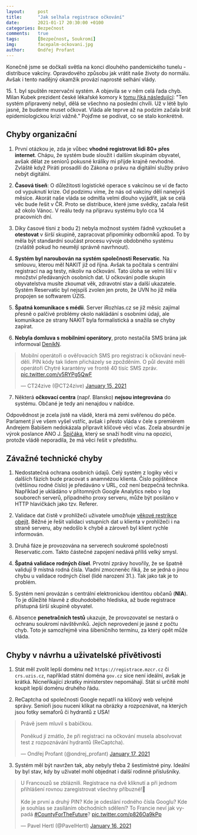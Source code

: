 ```yaml
---
layout:     post
title:      "Jak selhala registrace očkování"
date:       2021-01-17 20:30:00 +0100
categories: Bezpečnost
comments:   true
tags:       [Bezpečnost, Soukromí]
img:        facepalm-ockovani.jpg
author:     Ondřej Profant
---
```


Konečně jsme se dočkali světla na konci dlouhého pandemického tunelu - distribuce vakcíny. Opravdového způsobu jak vrátit naše životy do normálu. Avšak i tento nadějný okamžik provází naprosté selhání vlády.

<!--more-->

15\. 1. byl spuštěn rezervační systém. A objevila se v něm celá řada chyb. Milan Kubek prezident české lékařské komory k [tomu říká následující](https://twitter.com/CT24zive/status/1350818278134976512): "Ten systém připravený nebyl, dělá se všechno na poslední chvíli. Už v létě bylo jasné, že budeme muset očkovat. Vláda ale teprve až na podzim začala brát epidemiologickou krizi vážně." Pojďme se podívat, co se stalo konkrétně.

## Chyby organizační

1) První otázkou je, zda je vůbec **vhodné registrovat lidi 80+ přes internet**. Chápu, že systém bude sloužit i dalším skupinám obyvatel, avšak dělat ze seniorů pokusné králíky mi přijde krajně nevhodné. Zvláště když Piráti prosadili do Zákona o právu na digitální služby právo nebýt digitální.

2) **Časová tíseň**: O důležitosti logistické operace s vakcínou se ví de facto od vypuknutí krize. Od podzimu víme, že nás od vakcíny dělí nanejvýš měsíce. Akorát naše vláda se odmítla velmi dlouho vyjádřit, jak se celá věc bude řešit v ČR. Proto se distribuce, které jsme svědky, začala řešit až okolo Vánoc. V reálu tedy na přípravu systému bylo cca 14 pracovních dní.

3) Díky časové tísni z bodu 2) nebyla možnost systém řádně vyzkoušet a **otestovat** v širší skupině, zapracovat připomínky odborníků apod. To by měla být standardní součást procesu vývoje obdobného systému (zvláště pokud ho neumějí správně navrhnout).

4) **Systém byl naroubován na systém společnosti Reservatic**. Na smlouvu, kterou měl NAKIT již od října. Avšak ta počítala s centrální registrací na ag testy, nikoliv na očkování. Tato úloha se velmi liší v množství předávaných osobních dat. U očkování podle skupin obyvatelstva musíte zkoumat věk, zdravotní stav a další ukazatele. Systém Reservatic byl nejspíš zvolen jen proto, že UVN ho již měla propojen se softwarem ÚZIS.

5) **Špatná komunikace s médii**. Server iRozhlas.cz se již měsíc zajímal přesně o palčivé problémy okolo nakládání s osobními údaji, ale komunikace ze strany NAKIT byla formalistická a snažila se chyby zapírat.

6) **Nebyla domluva s mobilními operátory**, proto nestačila SMS brána jak informoval [DeníkN][].
<blockquote class="twitter-tweet"><p lang="cs" dir="ltr">Mobilní operátoři o ověřovacích SMS pro registraci k očkování nevěděli. PIN kódy tak lidem přicházely se zpožděním. O půl deváté měli operátoři Chytré karantény ve frontě 40 tisíc SMS zpráv. <a href="https://t.co/v5RYPg5QwF">pic.twitter.com/v5RYPg5QwF</a></p>&mdash; CT24zive (@CT24zive) <a href="https://twitter.com/CT24zive/status/1350094469484457985?ref_src=twsrc%5Etfw">January 15, 2021</a></blockquote>

7) Některá **očkovací centra** (např. Blansko) **nejsou integrována** do systému. Občané je tedy ani nenajdou v nabídce.

Odpovědnost je zcela jistě na vládě, která má zemi svěřenou do péče. Parlament jí ve všem vyšel vstříc, avšak i přesto vláda v čele s premiérem Andrejem Babišem nedokázala připravit klíčové věci včas. Zcela absurdní je výrok poslance ANO J. [Špičáka][spicak], který se snaží hodit vinu na opozici, protože vládě neporadila, že má věci řešit v předstihu.

## Závažné technické chyby

1) Nedostatečná ochrana osobních údajů. Celý systém z logiky věci v dalších fázích bude pracovat s anamnézou klienta. Číslo pojištěnce (většinou rodné číslo) je předáváno v URL, což není bezpečná technika. Například je ukládáno v přítomných Google Analytics nebo v log souborech serverů, případného proxy serveru, může být posiláno v HTTP hlavičkách jako tzv. Referer.

2) Validace dat čistě v prohlížeči uživatele umožňuje [věkové restrikce obejít](https://www.novinky.cz/internet-a-pc/software/clanek/kterak-se-24lety-student-k-registraci-mezi-80letymi-dostal-40347976). Běžné je řešit validaci vstupních dat u klienta v prohlížeči i na straně serveru, aby nedošlo k chybě a zároveň byl klient rychle informován.

4) Druhá fáze je provozována na serverech soukromé společnosti Reservatic.com. Takto částečné zapojení nedává příliš velký smysl.

5) **Špatná validace rodných čísel**. Prvotní zprávy hovořily, že se špatně validují 9 místná rodná čísla. Vladní zmocneněc říká, že se jedná o jinou chybu u validace rodných čísel (lidé narození 31.). Tak jako tak je to problém.

6) Systém není provázán s centrální elektronickou identitou občanů (**NIA**). To je důležité hlavně z dlouhodobého hlediska, až bude registrace přístupná širší skupině obyvatel.

7) Absence **penetračních testů** ukazuje, že provozovatel se nestará o ochranu soukromí návštěvníků. Jejich neprovedení je jasné z počtu chyb. Toto je samozřejmě vina šibeničního termínu, za který opět může vláda.

## Chyby v návrhu a uživatelské přívětivosti

1) Stát měl zvolit lepší doménu než `https://registrace.mzcr.cz` či `crs.uzis.cz`, například státní doména `gov.cz` sice není ideální, avšak je krátká. Nicneříkající zkratky ministerstev nepomáhají. Stát si určitě mohl koupit lepší doménu druhého řádu.

2) ReCaptcha od společnosti Google nepatří na klíčový web veřejné správy. Senioři jsou nuceni klikat na obrázky a rozpoznávat, na kterých jsou fotky semaforů či hydrantů z USA!

<blockquote class="twitter-tweet"><p lang="cs" dir="ltr">Právě jsem mluvil s babičkou. <br><br>Poněkud jí zmátlo, že při registraci na očkování musela absolvovat test z rozpoznávání hydrantů (ReCaptcha).</p>&mdash; Ondřej Profant (@ondrej_profant) <a href="https://twitter.com/ondrej_profant/status/1350857240899682304?ref_src=twsrc%5Etfw">January 17, 2021</a></blockquote> 

3) Systém měl být navržen tak, aby nebyly třeba 2 šestimístné piny. Ideální by byl stav, kdy by uživatel mohl objednat i další rodinné příslušníky.

<blockquote class="twitter-tweet"><p lang="cs" dir="ltr">U Francouzů se zbláznili. Registrace na dvě kliknutí a při jednom přihlášení rovnou zaregistrovat všechny příbuzné!🤦<br><br>Kde je první a druhý PIN? Kde je odeslání rodného čísla Googlu? Kde je souhlas se zasíláním obchodních sdělení? To Francie neví jak vypadá <a href="https://twitter.com/hashtag/CountyForTheFuture?src=hash&amp;ref_src=twsrc%5Etfw">#CountyForTheFuture</a>? <a href="https://t.co/p826Oa9kPp">pic.twitter.com/p826Oa9kPp</a></p>&mdash; Pavel Hertl (@PavelHertl) <a href="https://twitter.com/PavelHertl/status/1350478108789514241?ref_src=twsrc%5Etfw">January 16, 2021</a></blockquote> 

[lupa]: https://mobile.twitter.com/Lupacz/status/1350013368640413696
[Validace]: https://mobile.twitter.com/filipsedivy/status/1350046619429908480
[DeníkN]: https://denikn.cz/539388/infrastruktura-spusteni-ockovani-zvladla-jeli-jsme-na-dvacet-procent-s-operatory-jsme-se-bavili-tvrdi-dzurilla/?cst=ff9396291bea5aa41c82937672ada50ba64cfd6c
[navod]: https://www.facebook.com/ceska.piratska.strana/photos/a.117963484038/10158150543079039/
[spicak]: https://twitter.com/maestrosill/status/1349857358768439297
[statni-vyznamenani]: https://twitter.com/CT24zive/status/1350461115956916231
